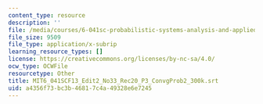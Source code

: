 ```yaml
---
content_type: resource
description: ''
file: /media/courses/6-041sc-probabilistic-systems-analysis-and-applied-probability-fall-2013/a4356f73bc3b46817c4a49328e6e7245_MIT6_041SCF13_Edit2_No33_Rec20_P3_ConvgProb2_300k.srt
file_size: 9509
file_type: application/x-subrip
learning_resource_types: []
license: https://creativecommons.org/licenses/by-nc-sa/4.0/
ocw_type: OCWFile
resourcetype: Other
title: MIT6_041SCF13_Edit2_No33_Rec20_P3_ConvgProb2_300k.srt
uid: a4356f73-bc3b-4681-7c4a-49328e6e7245
---
```

